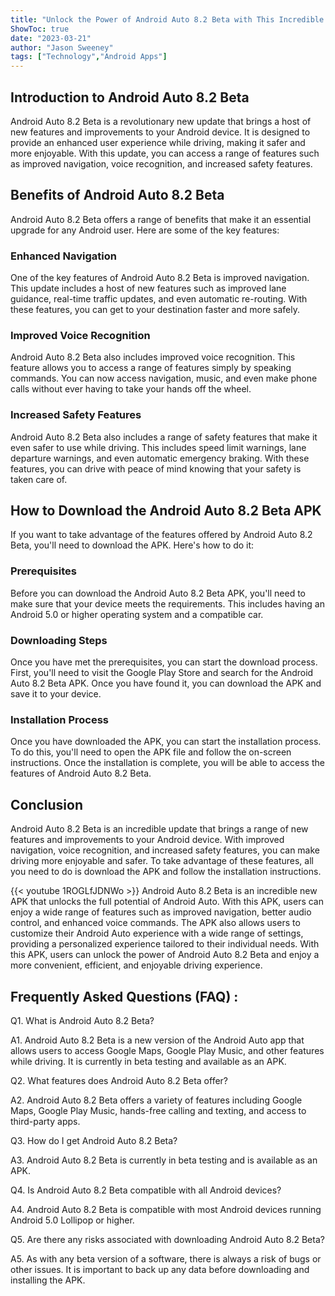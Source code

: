 ```yaml
---
title: "Unlock the Power of Android Auto 8.2 Beta with This Incredible APK!"
ShowToc: true 
date: "2023-03-21"
author: "Jason Sweeney" 
tags: ["Technology","Android Apps"]
---
```

## Introduction to Android Auto 8.2 Beta

Android Auto 8.2 Beta is a revolutionary new update that brings a host of new features and improvements to your Android device. It is designed to provide an enhanced user experience while driving, making it safer and more enjoyable. With this update, you can access a range of features such as improved navigation, voice recognition, and increased safety features.

## Benefits of Android Auto 8.2 Beta

Android Auto 8.2 Beta offers a range of benefits that make it an essential upgrade for any Android user. Here are some of the key features:

### Enhanced Navigation

One of the key features of Android Auto 8.2 Beta is improved navigation. This update includes a host of new features such as improved lane guidance, real-time traffic updates, and even automatic re-routing. With these features, you can get to your destination faster and more safely.

### Improved Voice Recognition

Android Auto 8.2 Beta also includes improved voice recognition. This feature allows you to access a range of features simply by speaking commands. You can now access navigation, music, and even make phone calls without ever having to take your hands off the wheel.

### Increased Safety Features

Android Auto 8.2 Beta also includes a range of safety features that make it even safer to use while driving. This includes speed limit warnings, lane departure warnings, and even automatic emergency braking. With these features, you can drive with peace of mind knowing that your safety is taken care of.

## How to Download the Android Auto 8.2 Beta APK

If you want to take advantage of the features offered by Android Auto 8.2 Beta, you'll need to download the APK. Here's how to do it:

### Prerequisites

Before you can download the Android Auto 8.2 Beta APK, you'll need to make sure that your device meets the requirements. This includes having an Android 5.0 or higher operating system and a compatible car.

### Downloading Steps

Once you have met the prerequisites, you can start the download process. First, you'll need to visit the Google Play Store and search for the Android Auto 8.2 Beta APK. Once you have found it, you can download the APK and save it to your device.

### Installation Process

Once you have downloaded the APK, you can start the installation process. To do this, you'll need to open the APK file and follow the on-screen instructions. Once the installation is complete, you will be able to access the features of Android Auto 8.2 Beta.

## Conclusion

Android Auto 8.2 Beta is an incredible update that brings a range of new features and improvements to your Android device. With improved navigation, voice recognition, and increased safety features, you can make driving more enjoyable and safer. To take advantage of these features, all you need to do is download the APK and follow the installation instructions.

{{< youtube 1ROGLfJDNWo >}} 
Android Auto 8.2 Beta is an incredible new APK that unlocks the full potential of Android Auto. With this APK, users can enjoy a wide range of features such as improved navigation, better audio control, and enhanced voice commands. The APK also allows users to customize their Android Auto experience with a wide range of settings, providing a personalized experience tailored to their individual needs. With this APK, users can unlock the power of Android Auto 8.2 Beta and enjoy a more convenient, efficient, and enjoyable driving experience.

## Frequently Asked Questions (FAQ) :
Q1. What is Android Auto 8.2 Beta?

A1. Android Auto 8.2 Beta is a new version of the Android Auto app that allows users to access Google Maps, Google Play Music, and other features while driving. It is currently in beta testing and available as an APK.

Q2. What features does Android Auto 8.2 Beta offer?

A2. Android Auto 8.2 Beta offers a variety of features including Google Maps, Google Play Music, hands-free calling and texting, and access to third-party apps.

Q3. How do I get Android Auto 8.2 Beta?

A3. Android Auto 8.2 Beta is currently in beta testing and is available as an APK.

Q4. Is Android Auto 8.2 Beta compatible with all Android devices?

A4. Android Auto 8.2 Beta is compatible with most Android devices running Android 5.0 Lollipop or higher.

Q5. Are there any risks associated with downloading Android Auto 8.2 Beta?

A5. As with any beta version of a software, there is always a risk of bugs or other issues. It is important to back up any data before downloading and installing the APK.


